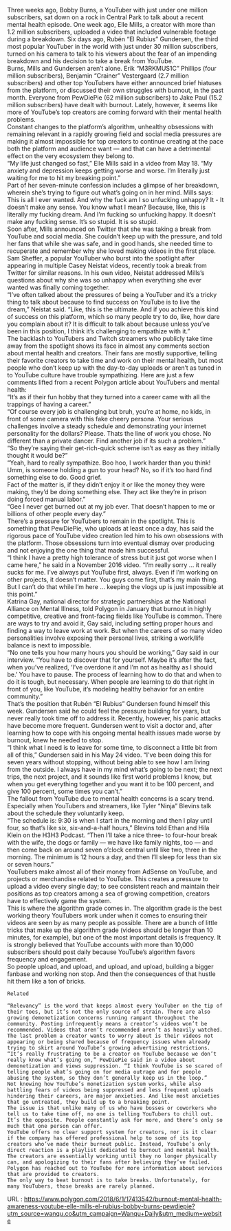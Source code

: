   Three weeks ago, Bobby Burns, a YouTuber with just under one million subscribers, sat down on a rock in Central Park to talk about a recent mental health episode. One week ago, Elle Mills, a creator with more than 1.2 million subscribers, uploaded a video that included vulnerable footage during a breakdown. Six days ago, Rubén “El Rubius” Gundersen, the third most popular YouTuber in the world with just under 30 million subscribers, turned on his camera to talk to his viewers about the fear of an impending breakdown and his decision to take a break from YouTube.   
    Burns, Mills and Gundersen aren’t alone. Erik “M3RKMUS1C” Phillips (four million subscribers), Benjamin “Crainer” Vestergaard (2.7 million subscribers) and other top YouTubers have either announced brief hiatuses from the platform, or discussed their own struggles with burnout, in the past month. Everyone from PewDiePie (62 million subscribers) to Jake Paul (15.2 million subscribers) have dealt with burnout. Lately, however, it seems like more of YouTube’s top creators are coming forward with their mental health problems.   
    Constant changes to the platform’s algorithm, unhealthy obsessions with remaining relevant in a rapidly growing field and social media pressures are making it almost impossible for top creators to continue creating at the pace both the platform and audience want — and that can have a detrimental effect on the very ecosystem they belong to.  
    “My life just changed so fast,” Elle Mills said in a video from May 18. “My anxiety and depression keeps getting worse and worse. I’m literally just waiting for me to hit my breaking point.”  
    Part of her seven-minute confession includes a glimpse of her breakdown, wherein she’s trying to figure out what’s going on in her mind. Mills says:  
    This is all I ever wanted. And why the fuck am I so unfucking unhappy? It - It doesn’t make any sense. You know what I mean? Because, like, this is literally my fucking dream. And I’m fucking so unfucking happy. It doesn’t make any fucking sense. It’s so stupid. It is so stupid.  
    Soon after, Mills announced on Twitter that she was taking a break from YouTube and social media. She couldn’t keep up with the pressure, and told her fans that while she was safe, and in good hands, she needed time to recuperate and remember why she loved making videos in the first place.   
    Sam Sheffer, a popular YouTuber who burst into the spotlight after appearing in multiple Casey Neistat videos, recently took a break from Twitter for similar reasons. In his own video, Neistat addressed Mills’s questions about why she was so unhappy when everything she ever wanted was finally coming together.   
    “I’ve often talked about the pressures of being a YouTuber and it’s a tricky thing to talk about because to find success on YouTube is to live the dream,” Neistat said. “Like, this is the ultimate. And if you achieve this kind of success on this platform, which so many people try to do, like, how dare you complain about it? It is difficult to talk about because unless you’ve been in this position, I think it’s challenging to empathize with it.”   
    The backlash to YouTubers and Twitch streamers who publicly take time away from the spotlight shows its face in almost any comments section about mental health and creators. Their fans are mostly supportive, telling their favorite creators to take time and work on their mental health, but most people who don’t keep up with the day-to-day uploads or aren’t as tuned in to YouTube culture have trouble sympathizing. Here are just a few comments lifted from a recent Polygon article about YouTubers and mental health:  
    “It’s as if their fun hobby that they turned into a career came with all the trappings of having a career.”  
    “Of course every job is challenging but bruh, you’re at home, no kids, in front of some camera with this fake cheery persona. Your serious challenges involve a steady schedule and demonstrating your internet personality for the dollars? Please. Thats the line of work you chose. No different than a private dancer. Find another job if its such a problem.”  
    “So they’re saying their get-rich-quick scheme isn’t as easy as they initially thought it would be?”  
    “Yeah, hard to really sympathize. Boo hoo, I work harder than you think! Umm, is someone holding a gun to your head? No, so if it’s too hard find something else to do. Good grief.  
    Fact of the matter is, if they didn’t enjoy it or like the money they were making, they’d be doing something else. They act like they’re in prison doing forced manual labor.”  
    “Gee I never get burned out at my job ever. That doesn’t happen to me or billions of other people every day.”  
    There’s a pressure for YouTubers to remain in the spotlight. This is something that PewDiePie, who uploads at least once a day, has said the rigorous pace of YouTube video creation led him to his own obsessions with the platform. Those obsessions turn into eventual dismay over producing and not enjoying the one thing that made him successful.  
    “I think I have a pretty high tolerance of stress but it just got worse when I came here,” he said in a November 2016 video. “I’m really sorry ... it really sucks for me. I’ve always put YouTube first, always. Even if I’m working on other projects, it doesn’t matter. You guys come first, that’s my main thing. But I can’t do that while I’m here ... keeping the vlogs up is just impossible at this point.”  
    Katrina Gay, national director for strategic partnerships at the National Alliance on Mental Illness, told Polygon in January that burnout in highly competitive, creative and front-facing fields like YouTube is common. There are ways to try and avoid it, Gay said, including setting proper hours and finding a way to leave work at work. But when the careers of so many video personalities involve exposing their personal lives, striking a work/life balance is next to impossible.  
    “No one tells you how many hours you should be working,” Gay said in our interview. “You have to discover that for yourself. Maybe it’s after the fact, when you’ve realized, ‘I’ve overdone it and I’m not as healthy as I should be.’ You have to pause. The process of learning how to do that and when to do it is tough, but necessary. When people are learning to do that right in front of you, like YouTube, it’s modeling healthy behavior for an entire community.”  
    That’s the position that Rubén “El Rubius” Gundersen found himself this week. Gundersen said he could feel the pressure building for years, but never really took time off to address it. Recently, however, his panic attacks have become more frequent. Gundersen went to visit a doctor and, after learning how to cope with his ongoing mental health issues made worse by burnout, knew he needed to stop.   
    “I think what I need is to leave for some time, to disconnect a little bit from all of this,” Gundersen said in his May 24 video. “I’ve been doing this for seven years without stopping, without being able to see how I am living from the outside. I always have in my mind what’s going to be next; the next trips, the next project, and it sounds like first world problems I know, but when you get everything together and you want it to be 100 percent, and give 100 percent, some times you can’t.”   
    The fallout from YouTube due to mental health concerns is a scary trend. Especially when YouTubers and streamers, like Tyler “Ninja” Blevins talk about the schedule they voluntarily keep.  
    “The schedule is: 9:30 is when I start in the morning and then I play until four, so that’s like six, six-and-a-half hours,” Blevins told Ethan and Hila Klein on the H3H3 Podcast. “Then I’ll take a nice three- to four-hour break with the wife, the dogs or family — we have like family nights, too — and then come back on around seven o’clock central until like two, three in the morning. The minimum is 12 hours a day, and then I’ll sleep for less than six or seven hours.”  
    YouTubers make almost all of their money from AdSense on YouTube, and projects or merchandise related to YouTube. This creates a pressure to upload a video every single day; to see consistent reach and maintain their positions as top creators among a sea of growing competition, creators have to effectively game the system.  
    This is where the algorithm grade comes in. The algorithm grade is the best working theory YouTubers work under when it comes to ensuring their videos are seen by as many people as possible. There are a bunch of little tricks that make up the algorithm grade (videos should be longer than 10 minutes, for example), but one of the most important details is frequency. It is strongly believed that YouTube accounts with more than 10,000 subscribers should post daily because YouTube’s algorithm favors frequency and engagement.   
    So people upload, and upload, and upload, and upload, building a bigger fanbase and working non stop. And then the consequences of that hustle hit them like a ton of bricks.  
    
    Related
    
    “Relevancy” is the word that keeps almost every YouTuber on the tip of their toes, but it’s not the only source of strain. There are also growing demonetization concerns running rampant throughout the community. Posting infrequently means a creator’s videos won’t be recommended. Videos that aren’t recommended aren’t as heavily watched. The last problem a creator wants to worry about is their videos not appearing or being shared because of frequency issues when already trying to skirt around YouTube’s growing advertising restrictions.  
    “It’s really frustrating to be a creator on YouTube because we don’t really know what’s going on,” PewDiePie said in a video about demonetization and views suppression. “I think YouTube is so scared of telling people what’s going on for media outrage and for people abusing the system, so they don’t generally keep us in the loop.”   
    Not knowing how YouTube’s monetization system works, while also battling fears of videos being suppressed and less frequent uploads hindering their careers, are major anxieties. And like most anxieties that go untreated, they build up to a breaking point.  
    The issue is that unlike many of us who have bosses or coworkers who tell us to take time off, no one is telling YouTubers to chill out. It’s the opposite. People constantly ask for more, and there’s only so much that one person can offer.   
    YouTube offers no clear support system for creators, nor is it clear if the company has offered professional help to some of its top creators who’ve made their burnout public. Instead, YouTube’s only direct reaction is a playlist dedicated to burnout and mental health. The creators are essentially working until they no longer physically can, and apologizing to their fans after believing they’ve failed. Polygon has reached out to YouTube for more information about services that are provided to creators.   
    The only way to beat burnout is to take breaks. Unfortunately, for many YouTubers, those breaks are rarely planned.   
    
  URL : https://www.polygon.com/2018/6/1/17413542/burnout-mental-health-awareness-youtube-elle-mills-el-rubius-bobby-burns-pewdiepie?utm_source=wanqu.co&utm_campaign=Wanqu+Daily&utm_medium=website